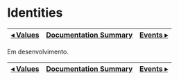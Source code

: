 # Identities

[◂ Values](02-values.md) | [Documentation Summary](index.md) | [Events ▸](04-events.md)
-- | -- | --

Em desenvolvimento.

[◂ Values](02-values.md) | [Documentation Summary](index.md) | [Events ▸](04-events.md)
-- | -- | --
